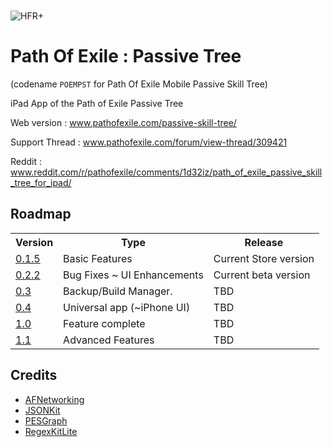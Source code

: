 <img src="https://raw.github.com/FLKone/POEMPST/master/POEMPST/Icon-Small-50@2x.png" alt="HFR+" title="HFR+" style="display:block; margin: 10px auto 30px auto;" class="center">

Path Of Exile : Passive Tree
=======

(codename `POEMPST` for Path Of Exile Mobile Passive Skill Tree)

iPad App of the Path of Exile Passive Tree

Web version : <a href="http://www.pathofexile.com/passive-skill-tree/">www.pathofexile.com/passive-skill-tree/</a>

Support Thread : <a href="http://www.pathofexile.com/forum/view-thread/309421">www.pathofexile.com/forum/view-thread/309421</a>

Reddit : <a href="http://www.reddit.com/r/pathofexile/comments/1d32iz/path_of_exile_passive_skill_tree_for_ipad/">www.reddit.com/r/pathofexile/comments/1d32iz/path_of_exile_passive_skill_tree_for_ipad/</a>

Roadmap
-------------------------

<table>
  <tr>
    <th>Version</th><th>Type</th><th>Release</th>
  </tr>
<tr>
    <td>
    <a href="https://github.com/FLKone/POEMPST/issues?milestone=2&state=open">0.1.5</a>
    </td>
    <td>
    	Basic Features
    </td>
    <td>
    	Current Store version
    </td>
</tr>
<tr>
    <td>
    <a href="https://github.com/FLKone/POEMPST/issues?milestone=5&state=open">0.2.2</a>
    </td>
    <td>
    	Bug Fixes ~ UI Enhancements
    </td>
    <td>
    	Current beta version
    </td>
</tr>
<tr>
    <td>
    <a href="https://github.com/FLKone/POEMPST/issues?milestone=6&state=open">0.3</a>
    </td>
    <td>
    	Backup/Build Manager.
    </td>
    <td>
    	TBD
    </td>
</tr>
<tr>
    <td>
    <a href="https://github.com/FLKone/POEMPST/issues?milestone=7&state=open">0.4</a>
    </td>
    <td>
    	Universal app (~iPhone UI)
    </td>
    <td>
    	TBD
    </td>
</tr>
<tr>
    <td>
    <a href="https://github.com/FLKone/POEMPST/issues?milestone=3&state=open">1.0</a>
    </td>
    <td>
    	Feature complete
    </td>
    <td>
    	TBD
    </td>
</tr>
<tr>
    <td>
    <a href="https://github.com/FLKone/POEMPST/issues?milestone=4&state=open">1.1</a>
    </td>
    <td>
    	Advanced Features
    </td>
    <td>
    	TBD
    </td>
</tr>
</table>


Credits
-------------------------

* [AFNetworking](https://github.com/AFNetworking/AFNetworking)
* [JSONKit](https://github.com/johnezang/JSONKit)
* [PESGraph](https://github.com/snyderp/PESGraph)
* [RegexKitLite](http://regexkit.sourceforge.net/RegexKitLite/)